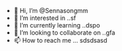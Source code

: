 - 👋 Hi, I’m @Sennasongmm
- 👀 I’m interested in ..sf
- 🌱 I’m currently learning ..dspo
- 💞️ I’m looking to collaborate on ..gfa
- 📫 How to reach me ...
sdsdsasd
<!---rr
Sennason/Sennason is a ✨ special ✨ repository because its `README.md` (this file) appears on your GitHub profile.
You can click the Preview link to take a look at your changes.
--->
